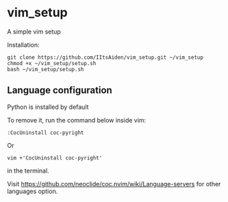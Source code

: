 # vim_setup
A simple vim setup

Installation:
```
git clone https://github.com/IItsAiden/vim_setup.git ~/vim_setup
chmod +x ~/vim_setup/setup.sh
bash ~/vim_setup/setup.sh
```
## Language configuration

Python is installed by default

To remove it, run the command below inside vim:

`:CocUninstall coc-pyright`

Or 

`vim +'CocUninstall coc-pyright'`

in the terminal.


Visit https://github.com/neoclide/coc.nvim/wiki/Language-servers for other languages option.
